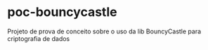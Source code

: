 # poc-bouncycastle
Projeto de prova de conceito sobre o uso da lib BouncyCastle para criptografia  de dados
